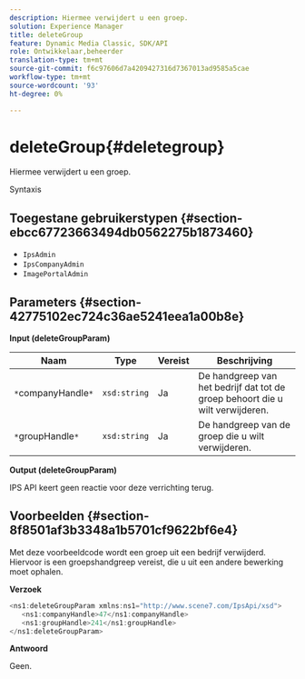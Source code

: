 ```yaml
---
description: Hiermee verwijdert u een groep.
solution: Experience Manager
title: deleteGroup
feature: Dynamic Media Classic, SDK/API
role: Ontwikkelaar,beheerder
translation-type: tm+mt
source-git-commit: f6c97606d7a4209427316d7367013ad9585a5cae
workflow-type: tm+mt
source-wordcount: '93'
ht-degree: 0%

---
```



# deleteGroup{#deletegroup}

Hiermee verwijdert u een groep.

Syntaxis

## Toegestane gebruikerstypen {#section-ebcc67723663494db0562275b1873460}

* `IpsAdmin`
* `IpsCompanyAdmin`
* `ImagePortalAdmin`

## Parameters {#section-42775102ec724c36ae5241eea1a00b8e}

**Input (deleteGroupParam)**

| Naam | Type | Vereist | Beschrijving |
|---|---|---|---|
| `*`companyHandle`*` | `xsd:string` | Ja | De handgreep van het bedrijf dat tot de groep behoort die u wilt verwijderen. |
| `*`groupHandle`*` | `xsd:string` | Ja | De handgreep van de groep die u wilt verwijderen. |

**Output (deleteGroupParam)**

IPS API keert geen reactie voor deze verrichting terug.

## Voorbeelden {#section-8f8501af3b3348a1b5701cf9622bf6e4}

Met deze voorbeeldcode wordt een groep uit een bedrijf verwijderd. Hiervoor is een groepshandgreep vereist, die u uit een andere bewerking moet ophalen.

**Verzoek**

```java
<ns1:deleteGroupParam xmlns:ns1="http://www.scene7.com/IpsApi/xsd">
   <ns1:companyHandle>47</ns1:companyHandle>
   <ns1:groupHandle>241</ns1:groupHandle>
</ns1:deleteGroupParam>
```

**Antwoord**

Geen.
